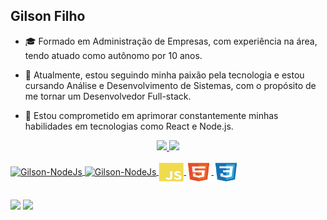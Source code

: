 ## Gilson Filho

- 🎓 Formado em Administração de Empresas, com experiência na área, tendo atuado como autônomo por 10 anos.
  
- 🎯 Atualmente, estou seguindo minha paixão pela tecnologia e estou cursando Análise e Desenvolvimento de Sistemas, com o propósito de me tornar um Desenvolvedor Full-stack.
  
- 🚀 Estou comprometido em aprimorar constantemente minhas habilidades em tecnologias como React e Node.js.

<div align="center">
  <a href="https://github.com/gilsonluzfilho">
  <img height="180em" src="https://github-readme-stats-git-masterrstaa-rickstaa.vercel.app/api?username=gilsonluzfilho&show_icons=true&theme=dark&include_all_commits=true&count_private=true"/>
  <img height="180em" src="https://github-readme-stats-git-masterrstaa-rickstaa.vercel.app/api/top-langs/?username=gilsonluzfilho&layout=compact&langs_count=7&theme=dark"/>
</div>

<div style="display: inline_block"><br>

  
  <img align="center" alt="Gilson-NodeJs" height="30" width="40" src="https://cdn.jsdelivr.net/gh/devicons/devicon@latest/icons/react/react-original.svg" />          
  <img align="center" alt="Gilson-NodeJs" height="30" width="40" src="https://cdn.jsdelivr.net/gh/devicons/devicon@latest/icons/nodejs/nodejs-original.svg" />
  <img align="center" alt="Gilson-Js" height="30" width="40" src="https://raw.githubusercontent.com/devicons/devicon/master/icons/javascript/javascript-plain.svg">
  <img align="center" alt="Gilson-HTML" height="30" width="40" src="https://raw.githubusercontent.com/devicons/devicon/master/icons/html5/html5-original.svg">
  <img align="center" alt="Gilson-CSS" height="30" width="40" src="https://raw.githubusercontent.com/devicons/devicon/master/icons/css3/css3-original.svg">
</div>

##

<div>
  <a href="https://www.linkedin.com/in/gilson-filho-a2ab15253/" target="_blank"><img src="https://img.shields.io/badge/-LinkedIn-%230077B5?style=for-the-badge&logo=linkedin&logoColor=white" target="_blank"></a> 
  <a href = "mailto:gilsonfilho1994@yahoo.com.br"><img src="https://img.shields.io/badge/-Yahoomail-%23333?style=for-the-badge&logo=yahoo&logoColor=white" target="_blank"></a>
</div>
